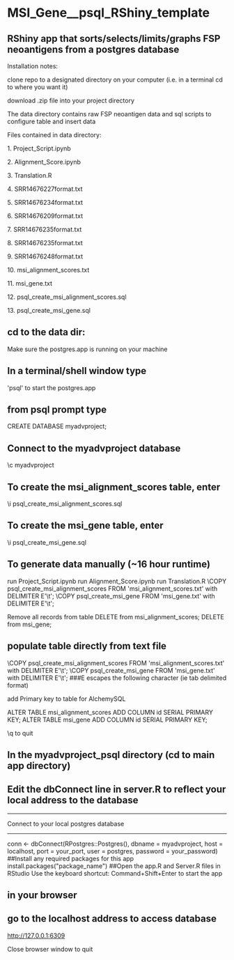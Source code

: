 # MSI_Gene__psql_RShiny_template
## RShiny app that sorts/selects/limits/graphs FSP neoantigens from a postgres database

Installation notes:

clone repo to a designated directory on your computer (i.e. in a terminal cd to where you want it)
<p>
  download .zip file into your project directory


The data directory contains raw FSP neoantigen data and sql scripts to configure table and insert data
<p>Files contained in data directory:<p>
   1. Project_Script.ipynb<p>
   2. Alignment_Score.ipynb<p>
   3. Translation.R<p>
   4. SRR14676227format.txt<p>
   5. SRR14676234format.txt<p>
   6. SRR14676209format.txt<p>
   7. SRR14676235format.txt<p>
   8. SRR14676235format.txt<p>
   9. SRR14676248format.txt<p>
   10. msi_alignment_scores.txt<p>
   11. msi_gene.txt<p>
   12. psql_create_msi_alignment_scores.sql<p>
   13. psql_create_msi_gene.sql<p>

## cd to the data dir:
Make sure the postgres.app is running on your machine
## In a terminal/shell window type
'psql' to start the postgres.app

## from psql prompt type
CREATE DATABASE myadvproject;

## Connect to the myadvproject database
\c myadvproject

## To create the msi_alignment_scores table, enter
\i psql_create_msi_alignment_scores.sql

## To create the msi_gene table, enter
\i psql_create_msi_gene.sql

## To generate data manually (~16 hour runtime)
run Project_Script.ipynb
run Alignment_Score.ipynb
run Translation.R
\COPY psql_create_msi_alignment_scores FROM 'msi_alignment_scores.txt' with DELIMITER E'\t';
\COPY psql_create_msi_gene FROM 'msi_gene.txt' with DELIMITER E'\t';

Remove all records from table
DELETE from msi_alignment_scores;
DELETE from msi_gene;
## populate table directly from text file
\COPY psql_create_msi_alignment_scores FROM 'msi_alignment_scores.txt' with DELIMITER E'\t';
\COPY psql_create_msi_gene FROM 'msi_gene.txt' with DELIMITER E'\t';
###E escapes the following character (ie tab delimited format)

add Primary key to table for AlchemySQL<p>
ALTER TABLE msi_alignment_scores ADD COLUMN id SERIAL PRIMARY KEY;
ALTER TABLE msi_gene ADD COLUMN id SERIAL PRIMARY KEY;

\q to quit

## In the myadvproject_psql directory  (cd to main app directory)
## Edit the dbConnect line in server.R to reflect your local address to the database

*****************************************
 Connect to your local postgres database
*****************************************

conn <- dbConnect(RPostgres::Postgres(), dbname = myadvproject, host = localhost, port = your_port, user = postgres, password = your_password)
##Install any required packages for this app
install.packages("package_name")
##Open the app.R and Server.R files in RStudio
Use the keyboard shortcut: Command+Shift+Enter to start the app
## in your browser
## go to the localhost address to access database
http://127.0.0.1:6309

Close browser window to quit
